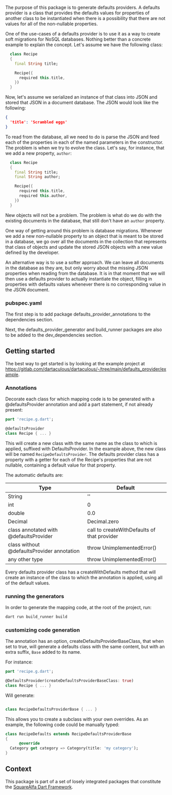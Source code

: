 The purpose of this package is to generate defaults providers. A defaults provider is a class that provides the defaults values for properties of another class to be instantiated when there is a possibility that there are not values for all of the non-nullable properties.

One of the use-cases of a defaults provider is to use it as a way to create soft migrations for NoSQL databases. Nothing better than a concrete example to explain the concept. Let's assume we have the following class:

```dart 
  class Recipe
  {
    final String title;

    Recipe({
      required this.title,
    })
  }
```

Now, let's assume we serialized an instance of that class into JSON and stored that JSON in a document database. The JSON would look like the following:

```json
{
  'title': 'Scrambled eggs'
}
````

To read from the database, all we need to do is parse the JSON and feed each of the properties in each of the named parameters in the constructor. The problem is when we try to evolve the class. Let's say, for instance, that we add a new property, ```author```:

```dart 
  class Recipe
  {
    final String title;
    final String author;

    Recipe({
      required this.title,
      required this.author,
    })
  }
```

New objects will not be a problem. The problem is what do we do with the existing documents in the database, that still don't have an ```author``` property.

One way of getting around this problem is database migrations. Whenever we add a new non-nullable property to an object that is meant to be stored in a database, we go over all the documents in the collection that represents that class of objects and update the stored JSON objects with a new value defined by the developer.

An alternative way is to use a softer approach. We can leave all documents in the database as they are, but only worry about the missing JSON properties when reading from the database. It is in that moment that we will then use a defaults provider to actually instantiate the object, filling in properties with defaults values whenever there is no corresponding value in the JSON document.


### pubspec.yaml

The first step is to add package defaults_provider_annotations to the dependencies section.

Next, the defaults_provider_generator and build_runner packages are also to be added to the dev_dependencies section.

## Getting started

The best way to get started is by looking at the example project at https://gitlab.com/dartaculous/dartaculous/-/tree/main/defaults_provider/example.

### Annotations

Decorate each class for which mapping code is to be generated with a @defaultsProvider annotation and add a part statement, if not already present:

```dart
part 'recipe.g.dart';

@defaultsProvider
class Recipe { ... }
```

This will create a new class with the same name as the class to which is applied, suffixed with DefaultsProvider. In the example above, the new class will be named ```RecipeDefaultsProvider```. The defaults provider class has a property with a getter for each of the Recipe's properties that are not nullable, containing a default value for that property.

The automatic defaults are:

|Type|Default|
|----|-------|
|String|''   |
|int|0|
|double|0.0|
|Decimal|Decimal.zero|
|class annotated with @defaultsProvider|call to createWithDefaults of that provider|
|class without @defaultsProvider annotation|throw UnimplementedError()|
|any other type|throw UnimplementedError()|

Every defaults provider class has a createWithDefaults method that will create an 
instance of the class to which the annotation is applied, using all of the default values.

### running the generators

In order to generate the mapping code, at the root of the project, run:

```bash
dart run build_runner build
```

### customizing code generation

The annotation has an option, createDefaultsProviderBaseClass, that when set to true,
will generate a defaults class with the same content, but with an extra suffix, ```Base``` added to its name.

For instance:

```dart
part 'recipe.g.dart';

@DefaultsProvider(createDefaultsProviderBaseClass: true)
class Recipe { ... }
```

Will generate:

```dart

class RecipeDefaultsProviderBase { ... }

```

This allows you to create a subclass with your own overrides. As an example, the following code could be manually typed:

```dart
class RecipeDefaults extends RecipeDefaultsProviderBase
{
      @override
  Category get category => Category(title: 'my category');
}
```


## Context

This package is part of a set of losely integrated packages that constitute the [SquareAlfa Dart Framework](https://gitlab.com/dartaculous/dartaculous#squarealfa-dart-framework).
